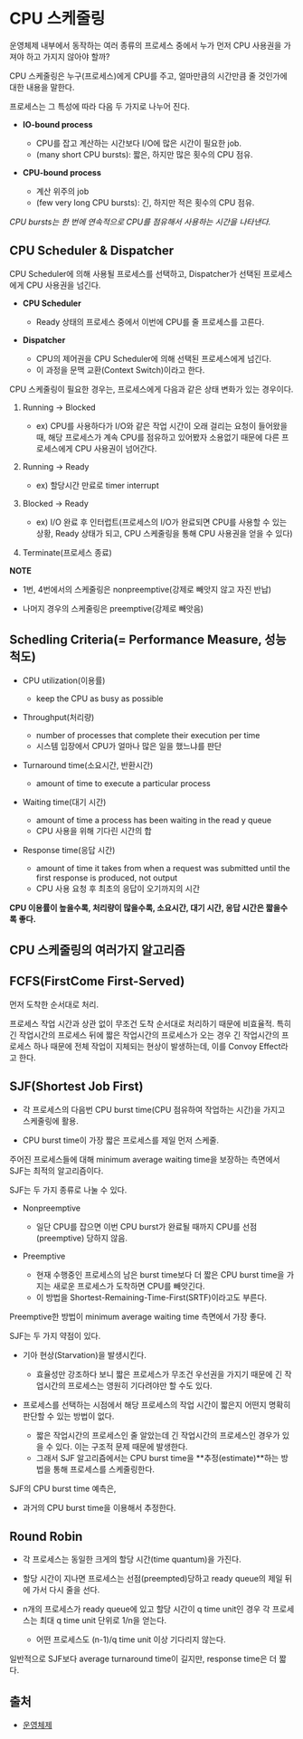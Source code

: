 # CPU 스케줄링

운영체제 내부에서 동작하는 여러 종류의 프로세스 중에서 누가 먼저 CPU 사용권을 가져야 하고 가지지 않아야 할까?

CPU 스케줄링은 누구(프로세스)에게 CPU를 주고, 얼마만큼의 시간만큼 줄 것인가에 대한 내용을 말한다.

프로세스는 그 특성에 따라 다음 두 가지로 나누어 진다.

- **IO-bound process**
    - CPU를 잡고 계산하는 시간보다 I/O에 많은 시간이 필요한 job.
    - (many short CPU bursts): 짧은, 하지만 많은 횟수의 CPU 점유.

- **CPU-bound process**
    - 계산 위주의 job
    - (few very long CPU bursts): 긴, 하지만 적은 횟수의 CPU 점유.

*CPU bursts는 한 번에 연속적으로 CPU를 점유해서 사용하는 시간을 나타낸다.*

## CPU Scheduler & Dispatcher

CPU Scheduler에 의해 사용될 프로세스를 선택하고, Dispatcher가 선택된 프로세스에게 CPU 사용권을 넘긴다.

- **CPU Scheduler**
    - Ready 상태의 프로세스 중에서 이번에 CPU를 줄 프로세스를 고른다.

- **Dispatcher**
    - CPU의 제어권을 CPU Scheduler에 의해 선택된 프로세스에게 넘긴다.
    - 이 과정을 문맥 교환(Context Switch)이라고 한다.

CPU 스케줄링이 필요한 경우는, 프로세스에게 다음과 같은 상태 변화가 있는 경우이다.

1. Running -> Blocked
    - ex) CPU를 사용하다가 I/O와 같은 작업 시간이 오래 걸리는 요청이 들어왔을 때, 해당 프로세스가 계속 CPU를 점유하고 있어봤자 소용없기 때문에 다른 프로세스에게 CPU 사용권이 넘어간다.

2. Running -> Ready
    - ex) 할당시간 만료로 timer interrupt

3. Blocked -> Ready
    - ex) I/O 완료 후 인터럽트(프로세스의 I/O가 완료되면 CPU를 사용할 수 있는 상황, Ready 상태가 되고, CPU 스케줄링을 통해 CPU 사용권을 얻을 수 있다)

4. Terminate(프로세스 종료)

**NOTE**

- 1번, 4번에서의 스케줄링은 nonpreemptive(강제로 빼앗지 않고 자진 반납)

- 나머지 경우의 스케줄링은 preemptive(강제로 빼앗음)

## Schedling Criteria(= Performance Measure, 성능 척도)

- CPU utilization(이용률)
   - keep the CPU as busy as possible

- Throughput(처리량)
    - number of processes that complete their execution per time
    - 시스템 입장에서 CPU가 얼마나 많은 일을 했느냐를 판단

- Turnaround time(소요시간, 반환시간)
    - amount of time to execute a particular process

- Waiting time(대기 시간)
    - amount of time a process has been waiting in the read y queue
    - CPU 사용을 위해 기다린 시간의 합

- Response time(응답 시간)
    - amount of time it takes from when a request was submitted until the first response is produced, not output
    - CPU 사용 요청 후 최초의 응답이 오기까지의 시간

**CPU 이용률이 높을수록, 처리량이 많을수록, 소요시간, 대기 시간, 응답 시간은 짧을수록 좋다.**

## CPU 스케줄링의 여러가지 알고리즘

## FCFS(FirstCome First-Served)

먼저 도착한 순서대로 처리.

프로세스 작업 시간과 상관 없이 무조건 도착 순서대로 처리하기 때문에 비효율적. 특히 긴 작업시간의 프로세스 뒤에 짧은 작업시간의 프로세스가 오는 경우 긴 작업시간의 프로세스 하나 때문에 전체 작업이 지체되는 현상이 발생하는데, 이를 Convoy Effect라고 한다.

## SJF(Shortest Job First)

- 각 프로세스의 다음번 CPU burst time(CPU 점유하여 작업하는 시간)을 가지고 스케줄링에 활용.

- CPU burst time이 가장 짧은 프로세스를 제일 먼저 스케줄.

주어진 프로세스들에 대해 minimum average waiting time을 보장하는 측면에서 SJF는 최적의 알고리즘이다.

SJF는 두 가지 종류로 나눌 수 있다.

- Nonpreemptive
    - 일단 CPU를 잡으면 이번 CPU burst가 완료될 때까지 CPU를 선점(preemptive) 당하지 않음.

- Preemptive
    - 현재 수행중인 프로세스의 남은 burst time보다 더 짧은 CPU burst time을 가지는 새로운 프로세스가 도착하면 CPU를 빼앗긴다.
    - 이 방법을 Shortest-Remaining-Time-First(SRTF)이라고도 부른다.

Preemptive한 방법이 minimum average waiting time 측면에서 가장 좋다.

SJF는 두 가지 약점이 있다.

- 기아 현상(Starvation)을 발생시킨다. 
    - 효율성만 강조하다 보니 짧은 프로세스가 무조건 우선권을 가지기 때문에 긴 작업시간의 프로세스는 영원히 기다려야만 할 수도 있다.

- 프로세스를 선택하는 시점에서 해당 프로세스의 작업 시간이 짧은지 어떤지 명확히 판단할 수 있는 방법이 없다.
    - 짧은 작업시간의 프로세스인 줄 알았는데 긴 작업시간의 프로세스인 경우가 있을 수 있다. 이는 구조적 문제 때문에 발생한다.
    - 그래서 SJF 알고리즘에서는 CPU burst time을 **추정(estimate)**하는 방법을 통해 프로세스를 스케줄링한다.

SJF의 CPU burst time 예측은,

- 과거의 CPU burst time을 이용해서 추정한다.

## Round Robin

- 각 프로세스는 동일한 크게의 할당  시간(time quantum)을 가진다.

- 할당 시간이 지나면 프로세스는 선점(preempted)당하고 ready queue의 제일 뒤에 가서 다시 줄을 선다.

- n개의 프로세스가 ready queue에 있고 할당 시간이 q time unit인 경우 각 프로세스는 최대 q time unit 단위로 1/n을 얻는다.
    - 어떤 프로세스도 (n-1)/q time unit 이상 기다리지 않는다.

일반적으로 SJF보다 average turnaround time이 길지만, response time은 더 짧다.

## 출처

- [운영체제](http://www.kocw.net/home/cview.do?cid=4b9cd4c7178db077)